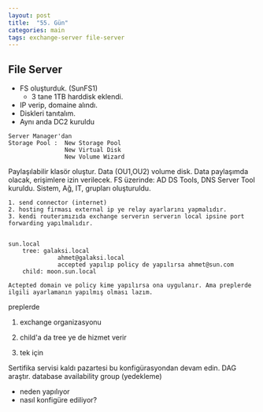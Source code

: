 ```yaml
---
layout: post
title:  "55. Gün"
categories: main
tags: exchange-server file-server
---
```



## File Server

* FS oluşturduk. (SunFS1)
  * 3 tane 1TB harddisk eklendi.
* IP verip, domaine alındı.
* Diskleri tanıtalım.
* Aynı anda DC2 kuruldu

```
Server Manager'dan 
Storage Pool :  New Storage Pool
                New Virtual Disk
                New Volume Wizard
```

Paylaşılabilir klasör oluştur. Data (OU1,OU2) volume disk.
Data paylaşımda olacak, erişimlere izin verilecek.
FS üzerinde: AD DS Tools, DNS Server Tool kuruldu. 
Sistem, Ağ, IT, grupları oluşturuldu.


```
1. send connector (internet)
2. hosting firması external ip ye relay ayarlarını yapmalıdır.
3. kendi routerımızıda exchange serverın serverın local ipsine port forwarding yapılmalıdır.


sun.local
    tree: galaksi.local
              ahmet@galaksi.local
              accepted yapılıp policy de yapılırsa ahmet@sun.com
    child: moon.sun.local
              
Actepted domain ve policy kime yapılırsa ona uygulanır. Ama preplerde 
ilgili ayarlamanın yapılmış olması lazım.
```

preplerde
1. exchange organizasyonu

3. child'a da tree ye de hizmet verir
4. tek için

Sertifika servisi kaldı pazartesi bu konfigürasyondan devam edin.
DAG araştır. database availability group (yedekleme)
* neden yapılıyor
* nasıl konfigüre ediliyor?

